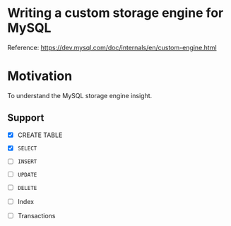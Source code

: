 # Writing a custom storage engine for MySQL
Reference: https://dev.mysql.com/doc/internals/en/custom-engine.html

# Motivation
To understand the MySQL storage engine insight.

## Support

- [x] CREATE TABLE
- [x] `SELECT`
- [ ] `INSERT`
- [ ] `UPDATE`
- [ ] `DELETE`
- [ ] Index
- [ ] Transactions

